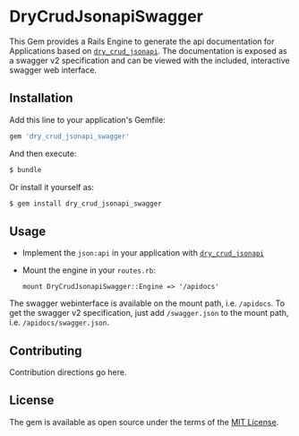 # DryCrudJsonapiSwagger
This Gem provides a Rails Engine to generate the api documentation for Applications based on [`dry_crud_jsonapi`].
The documentation is exposed as a swagger v2 specification and can be viewed with the included, interactive swagger web interface.

## Installation
Add this line to your application's Gemfile:

```ruby
gem 'dry_crud_jsonapi_swagger'
```

And then execute:
```bash
$ bundle
```

Or install it yourself as:
```bash
$ gem install dry_crud_jsonapi_swagger
```

## Usage
* Implement the `json:api` in your application with [`dry_crud_jsonapi`]
* Mount the engine in your `routes.rb`:

      mount DryCrudJsonapiSwagger::Engine => '/apidocs'
      
The swagger webinterface is available on the mount path, i.e. `/apidocs`.
To get the swagger v2 specification, just add `/swagger.json` to the mount path, i.e. `/apidocs/swagger.json`.

## Contributing
Contribution directions go here.

## License
The gem is available as open source under the terms of the [MIT License](http://opensource.org/licenses/MIT).


[`dry_crud_jsonapi`]: https://github.com/puzzle/dry_crud_jsonapi